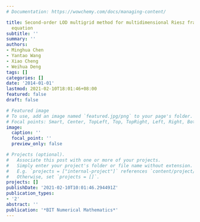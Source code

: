 ```yaml
---
# Documentation: https://wowchemy.com/docs/managing-content/

title: Second-order LOD multigrid method for multidimensional Riesz fractional diffusion
  equation
subtitle: ''
summary: ''
authors:
- Minghua Chen
- Yantao Wang
- Xiao Cheng
- Weihua Deng
tags: []
categories: []
date: '2014-01-01'
lastmod: 2021-02-10T18:01:46+08:00
featured: false
draft: false

# Featured image
# To use, add an image named `featured.jpg/png` to your page's folder.
# Focal points: Smart, Center, TopLeft, Top, TopRight, Left, Right, BottomLeft, Bottom, BottomRight.
image:
  caption: ''
  focal_point: ''
  preview_only: false

# Projects (optional).
#   Associate this post with one or more of your projects.
#   Simply enter your project's folder or file name without extension.
#   E.g. `projects = ["internal-project"]` references `content/project/deep-learning/index.md`.
#   Otherwise, set `projects = []`.
projects: []
publishDate: '2021-02-10T10:01:46.294491Z'
publication_types:
- '2'
abstract: ''
publication: '*BIT Numerical Mathematics*'
---
```

